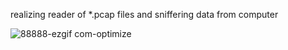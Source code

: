  realizing reader of *.pcap files and sniffering data from computer


![88888-ezgif com-optimize](https://github.com/sonne118/pcap_app/assets/66416341/ae3ab88f-2091-4479-abc8-967fa5045281)
